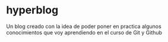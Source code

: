 # hyperblog
Un blog creado con la idea de poder poner en practica algunos conocimientos que voy aprendiendo en el curso de Git y Github
